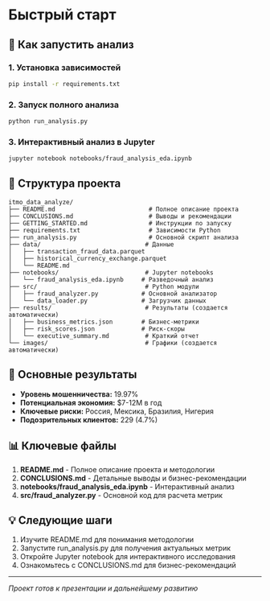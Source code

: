 # Быстрый старт

## 🚀 Как запустить анализ

### 1. Установка зависимостей
```bash
pip install -r requirements.txt
```

### 2. Запуск полного анализа
```bash
python run_analysis.py
```

### 3. Интерактивный анализ в Jupyter
```bash
jupyter notebook notebooks/fraud_analysis_eda.ipynb
```

## 📁 Структура проекта

```
itmo_data_analyze/
├── README.md                          # Полное описание проекта
├── CONCLUSIONS.md                     # Выводы и рекомендации
├── GETTING_STARTED.md                 # Инструкции по запуску
├── requirements.txt                   # Зависимости Python
├── run_analysis.py                    # Основной скрипт анализа
├── data/                             # Данные
│   ├── transaction_fraud_data.parquet
│   ├── historical_currency_exchange.parquet
│   └── README.md
├── notebooks/                        # Jupyter notebooks
│   └── fraud_analysis_eda.ipynb     # Разведочный анализ
├── src/                              # Python модули
│   ├── fraud_analyzer.py            # Основной анализатор
│   └── data_loader.py               # Загрузчик данных
├── results/                          # Результаты (создается автоматически)
│   ├── business_metrics.json        # Бизнес-метрики
│   ├── risk_scores.json             # Риск-скоры
│   └── executive_summary.md          # Краткий отчет
└── images/                           # Графики (создается автоматически)
```

## 🎯 Основные результаты

- **Уровень мошенничества:** 19.97%
- **Потенциальная экономия:** $7-12M в год
- **Ключевые риски:** Россия, Мексика, Бразилия, Нигерия
- **Подозрительных клиентов:** 229 (4.7%)

## 📊 Ключевые файлы

1. **README.md** - Полное описание проекта и методологии
2. **CONCLUSIONS.md** - Детальные выводы и бизнес-рекомендации
3. **notebooks/fraud_analysis_eda.ipynb** - Интерактивный анализ
4. **src/fraud_analyzer.py** - Основной код для расчета метрик

## 💡 Следующие шаги

1. Изучите README.md для понимания методологии
2. Запустите run_analysis.py для получения актуальных метрик
3. Откройте Jupyter notebook для интерактивного исследования
4. Ознакомьтесь с CONCLUSIONS.md для бизнес-рекомендаций

---
*Проект готов к презентации и дальнейшему развитию*